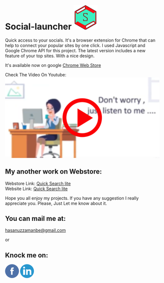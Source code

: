 # Social-launcher <img src="https://github.com/hasanuzzamanbe/social-launcher-extension/blob/master/icon.png">
Quick access to your socials.
It's a browser extension for Chrome that can help to connect your popular sites by one click.
I used Javascript and Google Chrome API for this project.
The latest version includes a new feature of your top sites.
With a nice design.

It's available now on google <a href="https://chrome.google.com/webstore/detail/social-launcher/ioijhmpjoplcmckgaiggcoockjijmcim"> Chrome Web Store</a>

Check The Video On Youtube:
<a href="https://www.youtube.com/watch?v=kGrZRbSTQwY" target="_blank" ><img src="https://github.com/hasanuzzamanbe/social-launcher-extension/blob/master/vdo.png"></a>


## My another work on Webstore:
  Webstore Link:
  <a href="https://chrome.google.com/webstore/detail/quick-search-lite/boikedohmpklkpcmpkickjfnmalfbimf">Quick Search lite</a><br>
  Website Link:
  <a href="https://hasanuzzamanbe.github.io/quick-search-extension/">Quick Search lite</a><br>
  
Hope you all enjoy my projects.
If you have any suggestion I really appreciate you.
Please, Just Let me know about it.<br>
## You can mail me at:
 <a href="mailto:'hasanuzzamanbe@gmail.com'">hasanuzzamanbe@gmail.com</a>

or 
## Knock me on:<br>

<a href="https://www.facebook.com/shamim.reza.1029" target="_blank" ><img src="https://github.com/hasanuzzamanbe/social-launcher-extension/blob/master/images/fb_icon.png"></a>
<a href="https://www.linkedin.com/in/hasanuzzaman-shamim-307680115/" target="_blank" ><img src="https://github.com/hasanuzzamanbe/social-launcher-extension/blob/master/images/ln-icon.png"></a>

